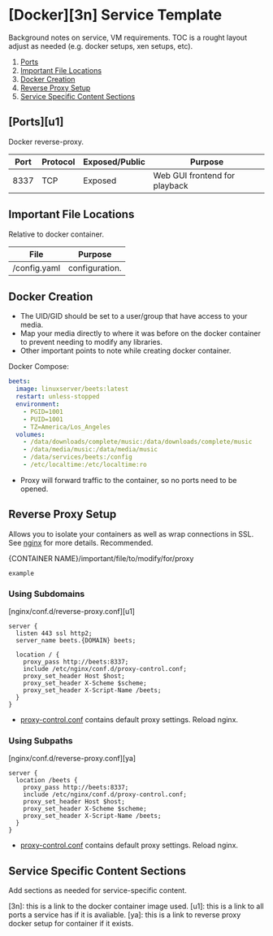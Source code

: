 [Docker][3n] Service Template
=============================
Background notes on service, VM requirements. TOC is a rought layout adjust as
needed (e.g. docker setups, xen setups, etc).

1. [Ports](#ports)
1. [Important File Locations](#important-file-locations)
1. [Docker Creation](#docker-creation)
1. [Reverse Proxy Setup](#reverse-proxy-setup)
1. [Service Specific Content Sections](#service-specific-content-sections)

[Ports][u1]
-----------
Docker reverse-proxy.

| Port | Protocol | Exposed/Public | Purpose                       |
|------|----------|----------------|-------------------------------|
| 8337 | TCP      | Exposed        | Web GUI frontend for playback |

Important File Locations
------------------------
Relative to docker container.

| File         | Purpose        |
|--------------|----------------|
| /config.yaml | configuration. |

Docker Creation
---------------
* The UID/GID should be set to a user/group that have access to your media.
* Map your media directly to where it was before on the docker container to
  prevent needing to modify any libraries.
* Other important points to note while creating docker container.

Docker Compose:
```yaml
beets:
  image: linuxserver/beets:latest
  restart: unless-stopped
  environment:
    - PGID=1001
    - PUID=1001
    - TZ=America/Los_Angeles
  volumes:
    - /data/downloads/complete/music:/data/downloads/complete/music
    - /data/media/music:/data/media/music
    - /data/services/beets:/config
    - /etc/localtime:/etc/localtime:ro
```
* Proxy will forward traffic to the container, so no ports need to be opened.

Reverse Proxy Setup
-------------------
Allows you to isolate your containers as well as wrap connections in SSL. See
[nginx][ref3k] for more details. Recommended.

{CONTAINER NAME}/important/file/to/modify/for/proxy
```text
example
```

### Using Subdomains
[nginx/conf.d/reverse-proxy.conf][u1]
```nginx
server {
  listen 443 ssl http2;
  server_name beets.{DOMAIN} beets;

  location / {
    proxy_pass http://beets:8337;
    include /etc/nginx/conf.d/proxy-control.conf;
    proxy_set_header Host $host;
    proxy_set_header X-Scheme $scheme;
    proxy_set_header X-Script-Name /beets;
  }
}
```
* [proxy-control.conf][refdk] contains default proxy settings. Reload nginx.

### Using Subpaths
[nginx/conf.d/reverse-proxy.conf][ya]
```nginx
server {
  location /beets {
    proxy_pass http://beets:8337;
    include /etc/nginx/conf.d/proxy-control.conf;
    proxy_set_header Host $host;
    proxy_set_header X-Scheme $scheme;
    proxy_set_header X-Script-Name /beets;
  }
}
```
* [proxy-control.conf][refdk] contains default proxy settings. Reload nginx.

Service Specific Content Sections
---------------------------------
Add sections as needed for service-specific content.

[3n]: this is a link to the docker container image used.
[u1]: this is a link to all ports a service has if it is avaliable.
[ya]: this is a link to reverse proxy docker setup for container if it exists.

[refdk]: ../nginx/proxy-control.conf
[ref3k]: ../nginx/README.md